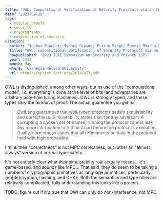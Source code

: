 ```yaml
---
title: "OWL: Compositional Verification of Security Protocols via an Information-Flow Type System; 2023"
date: "2023-09-20"
tags:
  - modular_proofs
  - security
  - cryptography
  - composition_of_security
citation:
  author: "Joshua Gancher; Sydney Gibson; Pratap Singh; Samvid Dharanikota; Bryan Parno"
  title: "OWL: Compositional Verification of Security Protocols via an Information-Flow Type System"
  howpublished: "2023 IEEE Symposium on Security and Privacy (SP)"
  year: 2023
  month: May
  where: "Carnegie Mellon University"
  url: https://eprint.iacr.org/2023/473.pdf
---
```


OWL is distinguished, among other ways, but its use of the "computational model",
_i.e._ everything is done at the level of bits
(and adversaries are arbitrary poly-time turing machines).
OWL is strongly typed, and these types cary the burdon of proof.
The actual guarentee you get is:

> OwlLang guarantees that well-typed protocols satisfy simulatability and correctness.
> Simulatability states that, for any adversary A corrupting a chosen set of names,
> running the protocol cannot leak any more information to A than it had before
> the protocol’s execution.
> Dually, correctness states that all refinements on data in the protocol hold with high probability.

I think their "correctness" is not MPC correctness,
but rather an "almost always" version of normal type-safety.

It's not entierly clear what their simulatabilty rule actually means...
it's game-based, and _sounds_ like MPC...
That said, they do seem to be taking a number of cryptographic primatives as language primatices,
particularly {en|de}cryption, hashing, and DHKE.
Both the semantics and type rules are relatively complicated;
fully understanding this looks like a project.

TODO: figure out if it's true that OWl can only do non-interfeence, not MPC.
